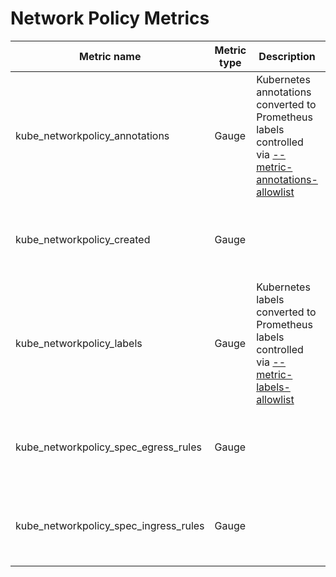 # Network Policy Metrics


| Metric name                           | Metric type | Description                                                                                                               | Labels/tags                                                                   | Status       |
| ------------------------------------- | ----------- | ------------------------------------------------------------------------------------------------------------------------- | ----------------------------------------------------------------------------- | ------------ |
| kube_networkpolicy_annotations        | Gauge       | Kubernetes annotations converted to Prometheus labels controlled via [--metric-annotations-allowlist](../../developer/cli-arguments.md) | `namespace`=&lt;namespace name&gt; `networkpolicy`=&lt;networkpolicy name&gt; | EXPERIMENTAL |
| kube_networkpolicy_created            | Gauge       |                                                                                                                           | `namespace`=&lt;namespace name&gt; `networkpolicy`=&lt;networkpolicy name&gt; | EXPERIMENTAL |
| kube_networkpolicy_labels             | Gauge       | Kubernetes labels converted to Prometheus labels controlled via [--metric-labels-allowlist](../../developer/cli-arguments.md)           | `namespace`=&lt;namespace name&gt; `networkpolicy`=&lt;networkpolicy name&gt; | EXPERIMENTAL |
| kube_networkpolicy_spec_egress_rules  | Gauge       |                                                                                                                           | `namespace`=&lt;namespace name&gt; `networkpolicy`=&lt;networkpolicy name&gt; | EXPERIMENTAL |
| kube_networkpolicy_spec_ingress_rules | Gauge       |                                                                                                                           | `namespace`=&lt;namespace name&gt; `networkpolicy`=&lt;networkpolicy name&gt; | EXPERIMENTAL |
